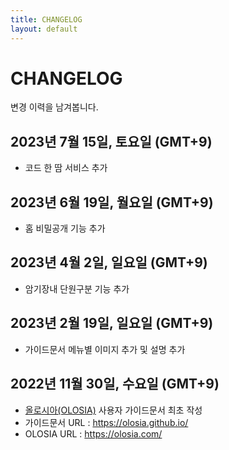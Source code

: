```yaml
---
title: CHANGELOG
layout: default
---
```


# CHANGELOG

변경 이력을 남겨봅니다.

## 2023년 7월 15일, 토요일 (GMT+9)

- 코드 한 땀 서비스 추가

## 2023년 6월 19일, 월요일 (GMT+9)

- 홈 비밀공개 기능 추가

## 2023년 4월 2일, 일요일 (GMT+9)

- 암기장내 단원구분 기능 추가

## 2023년 2월 19일, 일요일 (GMT+9)

- 가이드문서 메뉴별 이미지 추가 및 설명 추가

## 2022년 11월 30일, 수요일 (GMT+9)

- [올로시아(OLOSIA)](https://olosia.com) 사용자 가이드문서 최초 작성
- 가이드문서 URL : https://olosia.github.io/
- OLOSIA URL : https://olosia.com/
